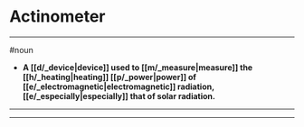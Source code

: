 # Actinometer
---
#noun
- **A [[d/_device|device]] used to [[m/_measure|measure]] the [[h/_heating|heating]] [[p/_power|power]] of [[e/_electromagnetic|electromagnetic]] radiation, [[e/_especially|especially]] that of solar radiation.**
---
---
